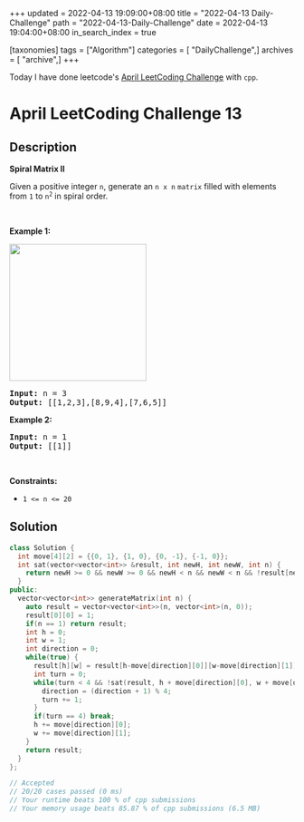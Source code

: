 +++
updated = 2022-04-13 19:09:00+08:00
title = "2022-04-13 Daily-Challenge"
path = "2022-04-13-Daily-Challenge"
date = 2022-04-13 19:04:00+08:00
in_search_index = true

[taxonomies]
tags = ["Algorithm"]
categories = [ "DailyChallenge",]
archives = [ "archive",]
+++

Today I have done leetcode's [April LeetCoding Challenge](https://leetcode.com/problems/spiral-matrix-ii/) with `cpp`.

<!-- more -->

# April LeetCoding Challenge 13

## Description

**Spiral Matrix II**

<p>Given a positive integer <code>n</code>, generate an <code>n x n</code> <code>matrix</code> filled with elements from <code>1</code> to <code>n<sup>2</sup></code> in spiral order.</p>

<p>&nbsp;</p>
<p><strong>Example 1:</strong></p>
<img alt="" src="https://assets.leetcode.com/uploads/2020/11/13/spiraln.jpg" style="width: 242px; height: 242px;" />
<pre>
<strong>Input:</strong> n = 3
<strong>Output:</strong> [[1,2,3],[8,9,4],[7,6,5]]
</pre>

<p><strong>Example 2:</strong></p>

<pre>
<strong>Input:</strong> n = 1
<strong>Output:</strong> [[1]]
</pre>

<p>&nbsp;</p>
<p><strong>Constraints:</strong></p>

<ul>
	<li><code>1 &lt;= n &lt;= 20</code></li>
</ul>

## Solution

``` cpp
class Solution {
  int move[4][2] = {{0, 1}, {1, 0}, {0, -1}, {-1, 0}};
  int sat(vector<vector<int>> &result, int newH, int newW, int n) {
    return newH >= 0 && newW >= 0 && newH < n && newW < n && !result[newH][newW];
  }
public:
  vector<vector<int>> generateMatrix(int n) {
    auto result = vector<vector<int>>(n, vector<int>(n, 0));
    result[0][0] = 1;
    if(n == 1) return result;
    int h = 0;
    int w = 1;
    int direction = 0;
    while(true) {
      result[h][w] = result[h-move[direction][0]][w-move[direction][1]] + 1;
      int turn = 0;
      while(turn < 4 && !sat(result, h + move[direction][0], w + move[direction][1], n)) {
        direction = (direction + 1) % 4;
        turn += 1;
      }
      if(turn == 4) break;
      h += move[direction][0];
      w += move[direction][1];
    }
    return result;
  }
};

// Accepted
// 20/20 cases passed (0 ms)
// Your runtime beats 100 % of cpp submissions
// Your memory usage beats 85.87 % of cpp submissions (6.5 MB)
```
